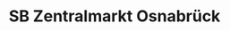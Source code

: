 ---
title: "SB Zentralmarkt Osnabrück"
url: /osnabrueck/sb-zentralmarkt-osnabrueck/
shop: Großhandel
---